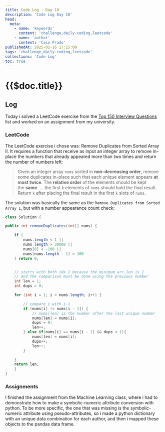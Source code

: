```yaml
---
title: Code Log - Day 10
description: 'Code Log Day 10'
head:
  meta:
    - name: 'keywords'
      content: 'challenge,daily-coding,leetcode'
    - name: 'author'
      content: 'Caio Prado'
publishedAt: 2025-01-16 17:15:00
tags: 'challenge,daily-coding,leetcode'
collections: 'Code Log'
toc: true
---
```


# {{$doc.title}}

## Log

Today i solved a LeetCode exercise from the [Top 150 Interview Questions](https://leetcode.com/studyplan/top-interview-150/) list and worked on an assignment from my university.

### LeetCode

The LeetCode exercise i chose was: Remove Duplicates from Sorted Array II.
It requires a function that receive as input an integer array to remove in-place the numbers that already appeared more than two times and return the number of numbers left:

> Given an integer array `nums` sorted in **non-decreasing order**, remove some duplicates in-place such that each unique element appears **at most twice**. The **relative order** of the elements should be kept the **same**. ... the first `k` elements of `nums` should hold the final result. Return `k` after placing the final result in the first `k` slots of `nums`.

The solution was basically the same as the `Remove Duplicates from Sorted Array I`, but with a number appearance count check:

```java
class Solution {

public int removeDuplicates(int[] nums) {

	if (
		nums.length < 1 ||
		nums.length > 30000 ||
		nums[0] < -100 ||
		nums[nums.length - 1] > 100
	) return 0;


	// starts with both idx 1 because the minimum arr.len is 1
	// and the comparison must be done using the previous number
	int len = 1;
	int dups = 0;

	for (int i = 1; i < nums.length; i++) {

		// compare i with i-1
		if (nums[i] != nums[i - 1]) {
			// nums[len] is the number after the last unique number
			nums[len] = nums[i];
			dups = 0;
			len++;
		} else if(nums[i] == nums[i - 1] && dups < 1){
			nums[len] = nums[i];
			dups++;
			len++;
		}

	}
	return len;
	}
}
```

### Assignments

I finished the assignment from the Machine Learning class, where i had to demonstrate how to make a symbolic-numeric attribute conversion with python. To be more specific, the one that was missing is the symbolic-numeric attribute using pseudo-attributes, so i made a python dictionary with an unique data combination for each author, and then i mapped these objects to the pandas data frame.
